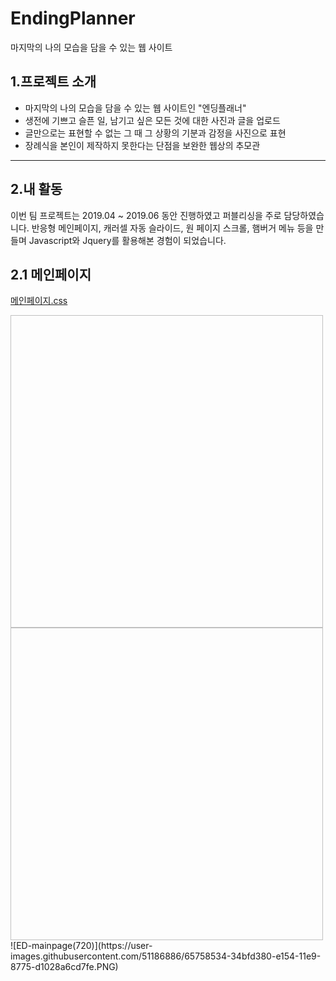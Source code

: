 EndingPlanner
==============
마지막의 나의 모습을 담을 수 있는 웹 사이트

## 1.프로젝트 소개
  * 마지막의 나의 모습을 담을 수 있는 웹 사이트인 "엔딩플래너"
  * 생전에 기쁘고 슬픈 일, 남기고 싶은 모든 것에 대한 사진과 글을 업로드
  * 글만으로는 표현할 수 없는 그 때 그 상황의 기분과 감정을 사진으로 표현
  * 장례식을 본인이 제작하지 못한다는 단점을 보완한 웹상의 추모관

****

## 2.내 활동
이번 팀 프로젝트는 2019.04 ~ 2019.06 동안 진행하였고 퍼블리싱을 주로 담당하였습니다.
반응형 메인페이지, 캐러셀 자동 슬라이드, 원 페이지 스크롤, 햄버거 메뉴 등을 만들며 Javascript와 Jquery를 활용해본 경험이 되었습니다.

## 2.1 메인페이지

[메인페이지.css](https://github.com/pro1km/EndingPlanner/blob/master/EndingPlanner/src/main/webapp/css/main.css)

<img width="500" height="500" href="![ED-mainpage](https://user-images.githubusercontent.com/51186886/65738155-df67d000-e11b-11e9-8f44-fd6bb1ff6723.PNG)">

</img>
<img width="500" height="500">
![ED-mainpage(720)](https://user-images.githubusercontent.com/51186886/65758534-34bfd380-e154-11e9-8775-d1028a6cd7fe.PNG)
</img>


